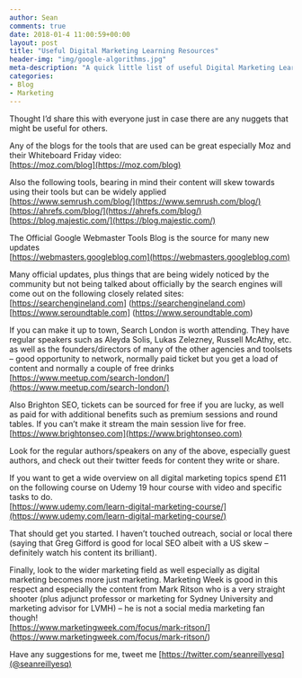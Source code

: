 ```yaml
---
author: Sean
comments: true
date: 2018-01-4 11:00:59+00:00
layout: post
title: "Useful Digital Marketing Learning Resources"
header-img: "img/google-algorithms.jpg"
meta-description: "A quick little list of useful Digital Marketing Learning Resources that I rate"
categories:
- Blog
- Marketing
---
```


Thought I’d share this with everyone just in case there are any nuggets that might be useful for others. 

Any of the blogs for the tools that are used can be great especially Moz and their Whiteboard Friday video:<br />
[https://moz.com/blog](https://moz.com/blog)

Also the following tools, bearing in mind their content will skew towards using their tools but can be widely applied<br />
[https://www.semrush.com/blog/](https://www.semrush.com/blog/)<br />
[https://ahrefs.com/blog/](https://ahrefs.com/blog/)<br />
[https://blog.majestic.com/](https://blog.majestic.com/)<br />

The Official Google Webmaster Tools Blog is the source for many new updates <br />
[https://webmasters.googleblog.com](https://webmasters.googleblog.com)

Many official updates, plus things that are being widely noticed by the community but not being talked about officially by the search engines  will come out on the following closely related sites:<br />
[https://searchengineland.com] (https://searchengineland.com)<br />
[https://www.seroundtable.com] (https://www.seroundtable.com)

If you can make it up to town, Search London is worth attending. They have regular speakers such as Aleyda Solis, Lukas Zelezney, Russell McAthy, etc. as well as the founders/directors of many of the other agencies and toolsets – good opportunity to network, normally paid ticket but you get a load of content and normally a couple of free drinks<br />
[https://www.meetup.com/search-london/](https://www.meetup.com/search-london/)<br />

Also Brighton SEO, tickets can be sourced for free if you are lucky, as well as paid for with additional benefits such as premium sessions and round tables.
If you can’t make it stream the main session live for free.<br />
[https://www.brightonseo.com](https://www.brightonseo.com)

Look for the regular authors/speakers on any of the above, especially guest authors, and check out their twitter feeds for content they write or share.

If you want to get a wide overview on all digital marketing topics spend £11 on the following course on Udemy 19 hour course with video and specific tasks to do.<br />
[https://www.udemy.com/learn-digital-marketing-course/](https://www.udemy.com/learn-digital-marketing-course/)

That should get you started. I haven’t touched outreach, social or local there (saying that Greg Gifford is good for local SEO albeit with a US skew – definitely watch his content its brilliant).

Finally, look to the wider marketing field as well especially as digital marketing becomes more just marketing. Marketing Week is good in this respect and especially the content from Mark Ritson who is a very straight shooter (plus adjunct professor or marketing for Sydney University and marketing advisor for LVMH) – he is not a social media marketing fan though! <br />
[https://www.marketingweek.com/focus/mark-ritson/] (https://www.marketingweek.com/focus/mark-ritson/)

Have any suggestions for me, tweet me [https://twitter.com/seanreillyesq](@seanreillyesq)
